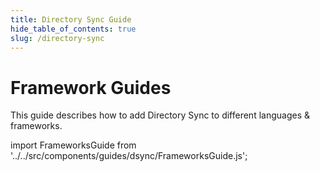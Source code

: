 ```yaml
---
title: Directory Sync Guide
hide_table_of_contents: true
slug: /directory-sync
---
```


# Framework Guides

This guide describes how to add Directory Sync to different languages & frameworks.

import FrameworksGuide from '../../src/components/guides/dsync/FrameworksGuide.js';

<div className="container" style={{ padding: 0 }}>
  <div className="row is-multiline">
    <FrameworksGuide />
  </div>
</div>
